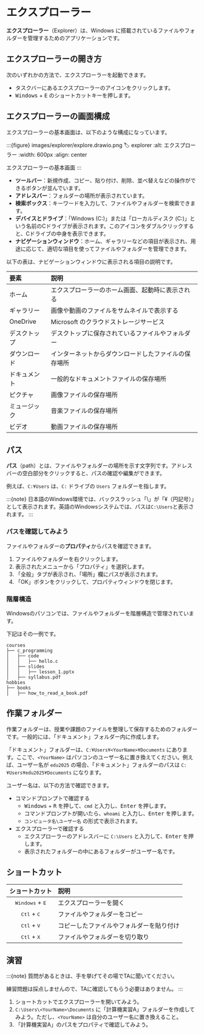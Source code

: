 # エクスプローラー

**エクスプローラー**（Explorer）は、Windows に搭載されているファイルやフォルダーを管理するためのアプリケーションです。

<!-- エクスプローラーを使うと、保存されているファイルやフォルダーを分かりやすく管理することができます。 -->

<!-- 正式にはファイル エクスプローラー（File Explorer）ですが、一般的にはエクスプローラーと呼ばれています。 -->

## エクスプローラーの開き方

次のいずれかの方法で、エクスプローラーを起動できます。

- タスクバーにあるエクスプローラーのアイコンをクリックします。
- <kbd>Windows</kbd> + <kbd>E</kbd> のショートカットキーを押します。

## エクスプローラーの画面構成

エクスプローラーの基本画面は、以下のような構成になっています。

:::{figure} images/explorer/explore.drawio.png
:label: explorer
:alt: エクスプローラー
:width: 600px
:align: center

エクスプローラーの基本画面
:::

<!-- :::{figure-md} explorer
<img src="./images/explorer/explore.drawio.png" alt="エクスプローラー" width="600px">

エクスプローラーの基本画面
::: -->

- **ツールバー**：新規作成、コピー、貼り付け、削除、並べ替えなどの操作ができるボタンが並んでいます。
- **アドレスバー**：フォルダーの場所が表示されています。
- **検索ボックス**：キーワードを入力して、ファイルやフォルダーを検索できます。
- **デバイスとドライブ**：「Windows (C:)」または「ローカルディスク (C:)」という名前のCドライブが表示されます。このアイコンをダブルクリックすると、Cドライブの中身を表示できます。
- **ナビゲーションウィンドウ**：ホーム、ギャラリーなどの項目が表示され、用途に応じて、適切な項目を使ってファイルやフォルダーを管理できます。

以下の表は、ナビゲーションウィンドウに表示される項目の説明です。

| 要素         | 説明                                                 |
| :----------- | :--------------------------------------------------- |
| ホーム       | エクスプローラーのホーム画面、起動時に表示される     |
| ギャラリー   | 画像や動画のファイルをサムネイルで表示する           |
| OneDrive     | Microsoft のクラウドストレージサービス               |
| デスクトップ | デスクトップに保存されているファイルやフォルダー     |
| ダウンロード | インターネットからダウンロードしたファイルの保存場所 |
| ドキュメント | 一般的なドキュメントファイルの保存場所               |
| ピクチャ     | 画像ファイルの保存場所                               |
| ミュージック | 音楽ファイルの保存場所                               |
| ビデオ       | 動画ファイルの保存場所                               |

## パス

**パス**（path）とは、ファイルやフォルダーの場所を示す文字列です。アドレスバーの空白部分をクリックすると、パスの確認や編集ができます。

例えば、`C:¥Users` は、`C:` ドライブの `Users` フォルダーを指します。

:::{note}
日本語のWindows環境では、バックスラッシュ「\」が「¥（円記号）」として表示されます。英語のWindowsシステムでは、パスは`C:\Users`と表示されます。
:::

### パスを確認してみよう

ファイルやフォルダーの**プロパティ**からパスを確認できます。

1. ファイルやフォルダーを右クリックします。
2. 表示されたメニューから「プロパティ」を選択します。
3. 「全般」タブが表示され、「場所」欄にパスが表示されます。
4. 「OK」ボタンをクリックして、プロパティウィンドウを閉じます。

### 階層構造
Windowsのパソコンでは、ファイルやフォルダーを階層構造で管理されています。 

下記はその一例です。

```plaintext
courses
├── c_programming
│   ├── code
│   │   ├── hello.c
│   ├── slides
│   │   ├── lesson_1.pptx
│   ├── syllabus.pdf
hobbies
├── books
│   ├── how_to_read_a_book.pdf
```

## 作業フォルダー

作業フォルダーは、授業や課題のファイルを整理して保存するためのフォルダーです。一般的には、「ドキュメント」フォルダー内に作成します。

「ドキュメント」フォルダーは、`C:¥Users¥<YourName>¥Documents` にあります。ここで、`<YourName>` はパソコンのユーザー名に置き換えてください。例えば、ユーザー名が `edu2025` の場合、「ドキュメント」フォルダーのパスは `C:¥Users¥edu2025¥Documents` になります。

ユーザー名は、以下の方法で確認できます。

- コマンドプロンプトで確認する
   - <kbd>Windows</kbd> + <kbd>R</kbd> を押して、`cmd` と入力し、<kbd>Enter</kbd> を押します。
   - コマンドプロンプトが開いたら、`whoami` と入力し、<kbd>Enter</kbd> を押します。
   - `コンピュータ名\ユーザー名` の形式で表示されます。
- エクスプローラーで確認する
  - エクスプローラーのアドレスバーに `C:\Users` と入力して、<kbd>Enter</kbd> を押します。
  - 表示されたフォルダーの中にあるフォルダーがユーザー名です。

## ショートカット

|          ショートカット           | 説明                                     |
| :-------------------------------: | :--------------------------------------- |
| <kbd>Windows</kbd> + <kbd>E</kbd> | エクスプローラーを開く                   |
|   <kbd>Ctl</kbd> + <kbd>C</kbd>   | ファイルやフォルダーをコピー             |
|   <kbd>Ctl</kbd> + <kbd>V</kbd>   | コピーしたファイルやフォルダーを貼り付け |
|   <kbd>Ctl</kbd> + <kbd>X</kbd>   | ファイルやフォルダーを切り取り           |

## 演習

:::{note}
質問があるときは、手を挙げてその場でTAに聞いてください。

練習問題は採点しませんので、TAに確認してもらう必要はありません。
:::

1. ショートカットでエクスプローラーを開いてみよう。
2. `C:\Users\<YourName>\Documents` に「計算機実習A」フォルダーを作成してみよう。ただし、`<YourName>` は自分のユーザー名に置き換えること。
3. 「計算機実習A」のパスをプロパティで確認してみよう。